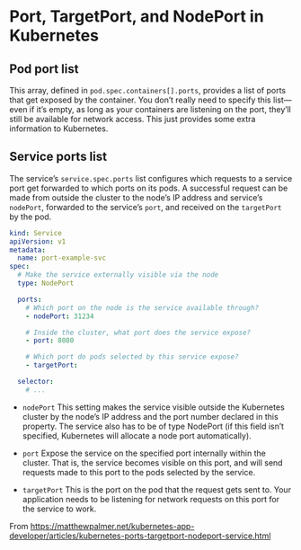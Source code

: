 # Port, TargetPort, and NodePort in Kubernetes

## Pod port list

This array, defined in `pod.spec.containers[].ports`, provides a list of ports that get exposed by the container. You don’t really need to specify this list—even if it’s empty, as long as your containers are listening on the port, they’ll still be available for network access. This just provides some extra information to Kubernetes.

## Service ports list
The service’s `service.spec.ports` list configures which requests to a service port get forwarded to which ports on its pods. A successful request can be made from outside the cluster to the node’s IP address and service’s `nodePort`, forwarded to the service’s `port`, and received on the `targetPort` by the pod.

```yaml
kind: Service
apiVersion: v1
metadata:
  name: port-example-svc
spec:
  # Make the service externally visible via the node
  type: NodePort

  ports:
    # Which port on the node is the service available through?
    - nodePort: 31234

    # Inside the cluster, what port does the service expose?
    - port: 8080

    # Which port do pods selected by this service expose?
    - targetPort:

  selector:
    # ...
```

* `nodePort`
This setting makes the service visible outside the Kubernetes cluster by the node’s IP address and the port number declared in this property. The service also has to be of type NodePort (if this field isn’t specified, Kubernetes will allocate a node port automatically).

* `port`
Expose the service on the specified port internally within the cluster. That is, the service becomes visible on this port, and will send requests made to this port to the pods selected by the service.

* `targetPort`
This is the port on the pod that the request gets sent to. Your application needs to be listening for network requests on this port for the service to work.

From <https://matthewpalmer.net/kubernetes-app-developer/articles/kubernetes-ports-targetport-nodeport-service.html>